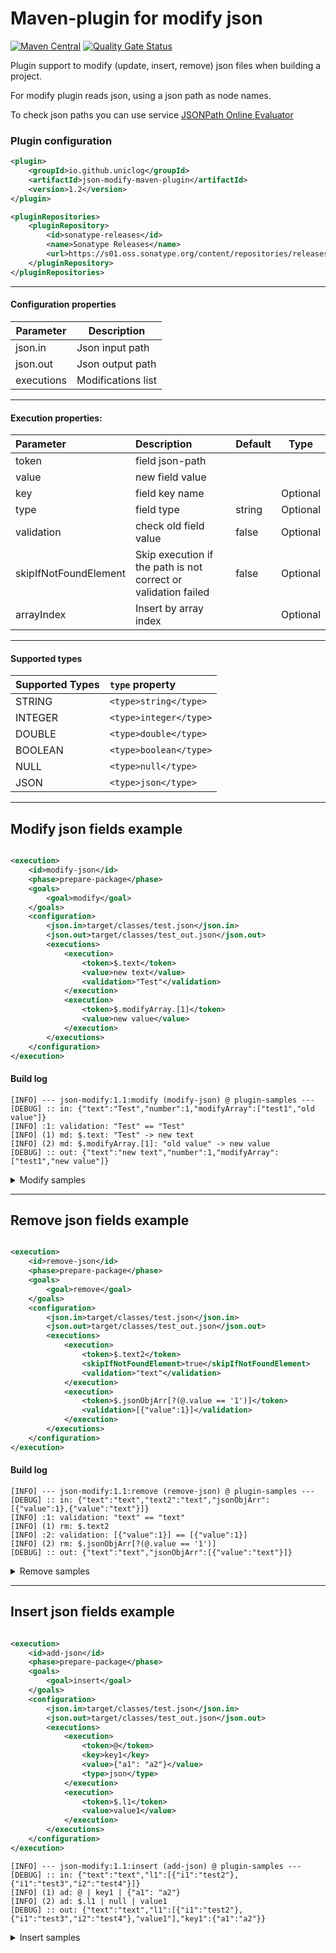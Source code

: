 # Maven-plugin for modify json

[![Maven Central](https://img.shields.io/maven-central/v/io.github.uniclog/json-modify-maven-plugin)](https://mvnrepository.com/artifact/io.github.uniclog/json-modify-maven-plugin)
[![Quality Gate Status](https://sonarcloud.io/api/project_badges/measure?project=uniclog_json-modify-maven-plugin&metric=alert_status)](https://sonarcloud.io/summary/new_code?id=uniclog_json-modify-maven-plugin)

Plugin support to modify (update, insert, remove) json files when building a project.

For modify plugin reads json, using a json path as node names.

To check json paths you can use service [JSONPath Online Evaluator](https://jsonpath.com/)

### Plugin configuration

```xml
<plugin>
    <groupId>io.github.uniclog</groupId>
    <artifactId>json-modify-maven-plugin</artifactId>
    <version>1.2</version>
</plugin>
```
```xml
<pluginRepositories>
    <pluginRepository>
        <id>sonatype-releases</id>
        <name>Sonatype Releases</name>
        <url>https://s01.oss.sonatype.org/content/repositories/releases/</url>
    </pluginRepository>
</pluginRepositories>
``` 
___

#### Configuration properties

| Parameter  | Description        |
|------------|--------------------|
| json.in    | Json input path    |
| json.out   | Json output path   |
| executions | Modifications list |

___

#### Execution properties:

| Parameter             | Description                                                    | Default | Type     |
|:----------------------|:---------------------------------------------------------------|---------|----------|
| token                 | field json-path                                                |         |          |
| value                 | new field value                                                |         |          |
| key                   | field key name                                                 |         | Optional |
| type                  | field type                                                     | string  | Optional |
| validation            | check old field value                                          | false   | Optional |
| skipIfNotFoundElement | Skip execution if the path is not correct or validation failed | false   | Optional |
| arrayIndex            | Insert by array index                                          |         | Optional |

___

#### Supported types

| Supported Types | `type` property        |
|:----------------|:-----------------------|
| STRING          | `<type>string</type>`  |
| INTEGER         | `<type>integer</type>` |
| DOUBLE          | `<type>double</type>`  |
| BOOLEAN         | `<type>boolean</type>` |
| NULL            | `<type>null</type>`    |
| JSON            | `<type>json</type>`    |

___

## Modify json fields example

```xml

<execution>
    <id>modify-json</id>
    <phase>prepare-package</phase>
    <goals>
        <goal>modify</goal>
    </goals>
    <configuration>
        <json.in>target/classes/test.json</json.in>
        <json.out>target/classes/test_out.json</json.out>
        <executions>
            <execution>
                <token>$.text</token>
                <value>new text</value>
                <validation>"Test"</validation>
            </execution>
            <execution>
                <token>$.modifyArray.[1]</token>
                <value>new value</value>
            </execution>
        </executions>
    </configuration>
</execution>
```

#### Build log

```log
[INFO] --- json-modify:1.1:modify (modify-json) @ plugin-samples ---
[DEBUG] :: in: {"text":"Test","number":1,"modifyArray":["test1","old value"]}
[INFO] :1: validation: "Test" == "Test"
[INFO] (1) md: $.text: "Test" -> new text
[INFO] (2) md: $.modifyArray.[1]: "old value" -> new value
[DEBUG] :: out: {"text":"new text","number":1,"modifyArray":["test1","new value"]}
```

<details><summary>Modify samples</summary>

```xml

<build>
    <plugins>
        <plugin>
            <groupId>da.local.uniclog</groupId>
            <artifactId>json-modify-maven-plugin</artifactId>
            <executions>
                <execution>
                    <id>parse-json-files</id>
                    <phase>prepare-package</phase>
                    <goals>
                        <goal>modify</goal>
                    </goals>
                    <configuration>
                        <json.in>target/classes/test.json</json.in>
                        <json.out>target/classes/test.json</json.out>
                        <executions>
                            <execution>
                                <token>$.text</token>
                                <value>new text</value>
                            </execution>
                            <execution>
                                <token>$.flag</token>
                                <value>false</value>
                                <type>boolean</type>
                            </execution>
                            <execution>
                                <token>$.number</token>
                                <value>2</value>
                                <type>integer</type>
                            </execution>
                            <execution>
                                <token>$.number2</token>
                                <value>2.2</value>
                                <type>double</type>
                            </execution>
                            <execution>
                                <token>$.null</token>
                                <type>null</type>
                            </execution>
                            <execution>
                                <token>$.emptyString</token>
                            </execution>
                            <execution>
                                <token>$.array</token>
                                <value>["t1","t2"]</value>
                                <type>json</type>
                            </execution>
                            <execution>
                                <token>$.modifyArray.[1]</token>
                                <value>arrayTest</value>
                            </execution>
                            <execution>
                                <token>$.data.jsonValue</token>
                                <value>{"text": "Test", "flag": true, "number": 1, "number2": 2.5, "d":{"r" : "t"}}
                                </value>
                                <type>json</type>
                            </execution>
                        </executions>
                    </configuration>
                </execution>
            </executions>
        </plugin>
    </plugins>
</build>
```

</details>

---

## Remove json fields example

```xml

<execution>
    <id>remove-json</id>
    <phase>prepare-package</phase>
    <goals>
        <goal>remove</goal>
    </goals>
    <configuration>
        <json.in>target/classes/test.json</json.in>
        <json.out>target/classes/test_out.json</json.out>
        <executions>
            <execution>
                <token>$.text2</token>
                <skipIfNotFoundElement>true</skipIfNotFoundElement>
                <validation>"text"</validation>
            </execution>
            <execution>
                <token>$.jsonObjArr[?(@.value == '1')]</token>
                <validation>[{"value":1}]</validation>
            </execution>
        </executions>
    </configuration>
</execution>
```

#### Build log

```log
[INFO] --- json-modify:1.1:remove (remove-json) @ plugin-samples ---
[DEBUG] :: in: {"text":"text","text2":"text","jsonObjArr":[{"value":1},{"value":"text"}]}
[INFO] :1: validation: "text" == "text"
[INFO] (1) rm: $.text2
[INFO] :2: validation: [{"value":1}] == [{"value":1}]
[INFO] (2) rm: $.jsonObjArr[?(@.value == '1')]
[DEBUG] :: out: {"text":"text","jsonObjArr":[{"value":"text"}]}
```

<details><summary>Remove samples</summary>

```xml

<plugins>
    <plugin>
        <groupId>da.local.uniclog</groupId>
        <artifactId>json-modify-maven-plugin</artifactId>
        <executions>
            <execution>
                <id>remove-json</id>
                <phase>prepare-package</phase>
                <goals>
                    <goal>remove</goal>
                </goals>
                <configuration>
                    <json.in>target/classes/test.json</json.in>
                    <json.out>target/classes/test_out.json</json.out>
                    <executions>
                        <execution>
                            <token>$.text2</token>
                            <skipIfNotFoundElement>true</skipIfNotFoundElement>
                            <validation>"text"</validation>
                        </execution>
                        <execution>
                            <token>$.jsonObjArr[?(@.value == '1')]</token>
                            <validation>[{"value":1}]</validation>
                        </execution>
                        <execution>
                            <token>$.jsonArr[1]</token>
                            <validation>"text"</validation>
                        </execution>
                        <execution>
                            <token>$.number2</token>
                            <validation>1.1</validation>
                        </execution>
                        <execution>
                            <token>$.flag</token>
                            <validation>true</validation>
                        </execution>
                        <execution>
                            <token>$.arr.null</token>
                        </execution>
                    </executions>
                </configuration>
            </execution>
        </executions>
    </plugin>
</plugins>
```

</details>

---

## Insert json fields example

```xml

<execution>
    <id>add-json</id>
    <phase>prepare-package</phase>
    <goals>
        <goal>insert</goal>
    </goals>
    <configuration>
        <json.in>target/classes/test.json</json.in>
        <json.out>target/classes/test_out.json</json.out>
        <executions>
            <execution>
                <token>@</token>
                <key>key1</key>
                <value>{"a1": "a2"}</value>
                <type>json</type>
            </execution> 
            <execution>
                <token>$.l1</token>
                <value>value1</value>
            </execution>
        </executions>
    </configuration>
</execution>
```

```log
[INFO] --- json-modify:1.1:insert (add-json) @ plugin-samples ---
[DEBUG] :: in: {"text":"text","l1":[{"i1":"test2"},{"i1":"test3","i2":"test4"}]}
[INFO] (1) ad: @ | key1 | {"a1": "a2"}
[INFO] (2) ad: $.l1 | null | value1
[DEBUG] :: out: {"text":"text","l1":[{"i1":"test2"},{"i1":"test3","i2":"test4"},"value1"],"key1":{"a1":"a2"}}
```

<details><summary>Insert samples</summary>

```xml

<plugins>
    <plugin>
        <groupId>da.local.uniclog</groupId>
        <artifactId>json-modify-maven-plugin</artifactId>
        <executions>
            <execution>
                <id>add-json</id>
                <phase>prepare-package</phase>
                <goals>
                    <goal>insert</goal>
                </goals>
                <configuration>
                    <json.in>target/classes/test.json</json.in>
                    <json.out>target/classes/test_out.json</json.out>
                    <executions>
                        <execution>
                            <token>@</token>
                            <key>key1</key>
                            <value>{"a1": "a2"}</value>
                            <type>json</type>
                        </execution>
                        <execution>
                            <token>$.l1</token>
                            <value>{"l2": "test5"}</value>
                            <type>json</type>
                            <arrayIndex>1</arrayIndex>
                        </execution>
                        <execution>
                            <token>$.l1[2]</token>
                            <key>i1</key>
                            <value>test4</value>
                            <validation>{"i1":"test2"}</validation>
                        </execution>
                        <execution>
                            <token>$.l1</token>
                            <type>null</type>
                        </execution>
                        <execution>
                            <token>$.l1</token>
                            <value>value1</value>
                        </execution>
                        <execution>
                            <token>$.l1</token>
                            <value>{"a1": "a2"}</value>
                            <type>json</type>
                        </execution>
                        <execution>
                            <token>@</token>
                            <key>key2</key>
                            <value>value1</value>
                        </execution>
                        <execution>
                            <token>$.jo</token>
                            <key>key3</key>
                            <value>value3</value>
                        </execution>
                        <execution>
                            <token>$.l1[2]</token>
                            <key>key4</key>
                            <value>value4</value>
                        </execution>
                    </executions>
                </configuration>
            </execution>
        </executions>
    </plugin>
</plugins>
```

</details>
